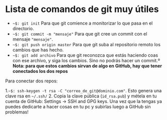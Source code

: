 # Lista de comandos de git muy útiles

- `~$: git init` Para que git comience a monitorizar lo que pasa en el directorio.
- `~$: git commit -m "mensaje"` Para que git cree un commit con el mensaje `"mensaje"`.
- `~$: git push origin master` Para que git suba al repositorio remoto los cambios que has hecho.
- `~$: git add archivo` Para que git reconozca que estás haciendo coas con ese archivo, y siga los cambios. Sino no podrás hacer un commit.º
__Nota: para que estos cambios sirvan de algo en GitHub, hay que tener conectados los dos repos__

Para conectar dos repos:

1.`~$: ssh-keygen -t rsa -C "correo_de_git@dominio.com"`. Esto genera una clave rsa en `~/.ssh/`
2.  Copia la clave pública (`id_rsa.pub`) y métela en tu cuenta de GitHub: Settings -> SSH and GPG keys. Una vez que la tengas ya puedes dedicarte a hacer cosas en tu pc y subirlas luego a GitHub sin problemas!
